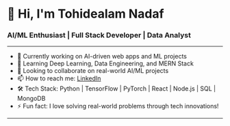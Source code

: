 # 👋 Hi, I'm Tohidealam Nadaf
### AI/ML Enthusiast | Full Stack Developer | Data Analyst

---
- 🔭 Currently working on AI-driven web apps and ML projects
- 🌱 Learning Deep Learning, Data Engineering, and MERN Stack
- 👯 Looking to collaborate on real-world AI/ML projects
- 📫 How to reach me: [LinkedIn](https://www.linkedin.com/in/tohidealamnadaf/)
- 🛠️ Tech Stack: Python | TensorFlow | PyTorch | React | Node.js | SQL | MongoDB
- ⚡ Fun fact: I love solving real-world problems through tech innovations!

---
